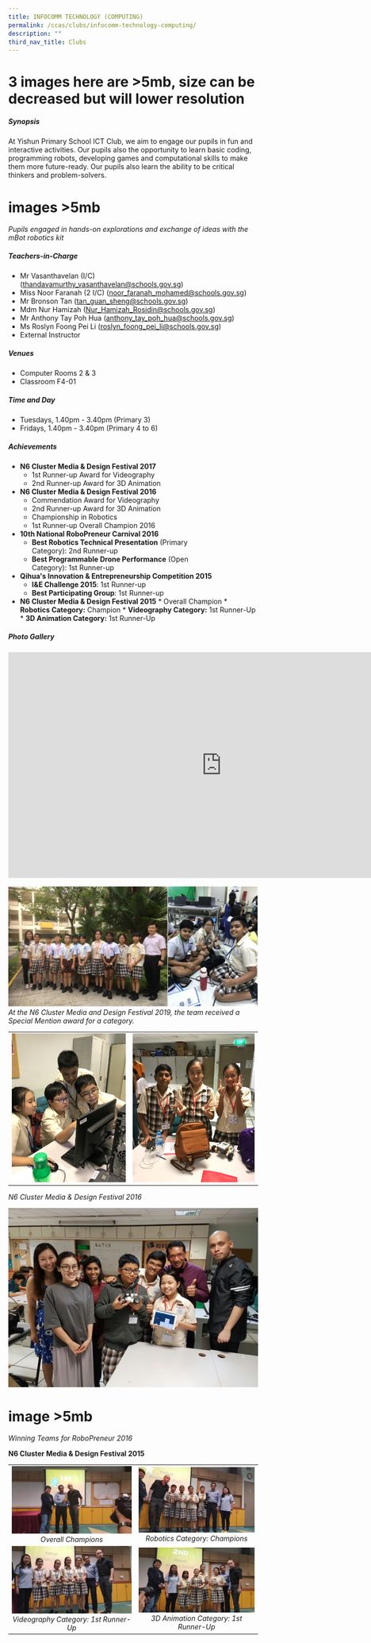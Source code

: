 ```yaml
---
title: INFOCOMM TECHNOLOGY (COMPUTING)
permalink: /ccas/clubs/infocomm-technology-computing/
description: ""
third_nav_title: Clubs
---
```

# 3 images here are &gt;5mb, size can be decreased but will lower resolution

##### **Synopsis**
At Yishun Primary School ICT Club, we aim to engage our pupils in fun and interactive activities. Our pupils also the opportunity to learn basic coding, programming robots, developing games and computational skills to make them more future-ready. Our pupils also learn the ability to be critical thinkers and problem-solvers.

# images &gt;5mb
*Pupils engaged in hands-on explorations and exchange of ideas with the mBot robotics kit*


##### **Teachers-in-Charge**
* Mr Vasanthavelan (I/C)(thandavamurthy_vasanthavelan@schools.gov.sg)
* Miss Noor Faranah (2 I/C) (noor_faranah_mohamed@schools.gov.sg)
* Mr Bronson Tan (tan_guan_sheng@schools.gov.sg)
* Mdm Nur Hamizah (Nur_Hamizah_Rosidin@schools.gov.sg)
* Mr Anthony Tay Poh Hua (anthony_tay_poh_hua@schools.gov.sg)
* Ms Roslyn Foong Pei Li (roslyn_foong_pei_li@schools.gov.sg)
* External Instructor

##### **Venues**
* Computer Rooms 2 &amp; 3    
* Classroom F4-01

##### **Time and Day**
* Tuesdays, 1.40pm - 3.40pm (Primary 3)
* Fridays, 1.40pm - 3.40pm (Primary 4 to 6)

##### **Achievements**
* **N6 Cluster Media &amp; Design Festival 2017**
  * 1st&nbsp;Runner-up&nbsp;Award&nbsp;for Videography
  * 2nd&nbsp;Runner-up Award for 3D Animation
* **N6 Cluster Media &amp; Design Festival 2016**
  * Commendation Award for Videography  
  * 2nd&nbsp;Runner-up Award for 3D Animation  
  * Championship in Robotics  
  * 1st&nbsp;Runner-up Overall Champion 2016
* **10th&nbsp;National RoboPreneur Carnival 2016**
  * **Best Robotics Technical Presentation**&nbsp;(Primary Category):&nbsp;2nd&nbsp;Runner-up
  * **Best Programmable Drone Performance**&nbsp;(Open Category):&nbsp;1st&nbsp;Runner-up
* **Qihua's Innovation &amp; Entrepreneurship Competition 2015**
  * **I&amp;E Challenge 2015**:&nbsp;1st&nbsp;Runner-up
  * **Best Participating Group**:&nbsp;1st&nbsp;Runner-up
* **N6 Cluster Media &amp; Design Festival 2015**
		* Overall Champion
		* **Robotics Category:** Champion
		*  **Videography Category:** 1st Runner-Up
		*  **3D Animation Category:** 1st Runner-Up

##### **Photo Gallery**

<iframe allowfullscreen="true" width="860" height="455" frameborder="0" src="https://docs.google.com/presentation/d/e/2PACX-1vSD-OqC_l6TwQL-Wvhz694DVpIcNLDU6b9QKOMMQFx66NpOVdyH0nrMsevZCYhZPNXGEoQDiDAmjHIf/embed?start=true&amp;loop=true&amp;delayms=5000"></iframe>



![](/images/CCAs/Infocomm%20Technology/CCA_ICT%20Club_2020_2.jpg)
*At the N6 Cluster Media and Design Festival 2019, the team received a Special Mention award for a category.*

| | |
|:-:|:-:|
|![](/images/CCAs/Infocomm%20Technology/ICT_01_2017.png)|![](/images/CCAs/Infocomm%20Technology/ICT_02_2017.png)|

*N6 Cluster Media &amp; Design Festival 2016*

![](/images/CCAs/Infocomm%20Technology/ICT_04_2017.png)

# image &gt;5mb
*Winning Teams for RoboPreneur 2016*

**N6 Cluster Media &amp; Design Festival 2015**

| | |
|:-:|:-:|
|![](/images/CCAs/Infocomm%20Technology/20151111_162134.jpg)  *Overall Champions*|![](/images/CCAs/Infocomm%20Technology/20151111_160830.jpg)  *Robotics Category: Champions*|
|![](/images/CCAs/Infocomm%20Technology/20151111_161256.jpg)  *Videography Category: 1st Runner-Up*|![](/images/CCAs/Infocomm%20Technology/20151111_161746.jpg) *3D Animation Category: 1st Runner-Up*|